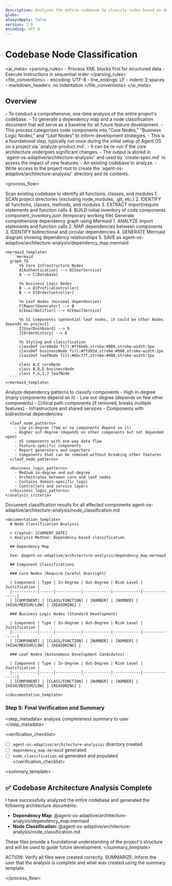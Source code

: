 ```yaml
---
description: Analyzes the entire codebase to classify nodes based on dependency mapping.
globs:
alwaysApply: false
version: 1.0
encoding: UTF-8
---
```


# Codebase Node Classification

<ai_meta>
  <parsing_rules>
    - Process XML blocks first for structured data
    - Execute instructions in sequential order
  </parsing_rules>
  <file_conventions>
    - encoding: UTF-8
    - line_endings: LF
    - indent: 2 spaces
    - markdown_headers: no indentation
  </file_conventions>
</ai_meta>

## Overview

<purpose>
  - To conduct a comprehensive, one-time analysis of the entire project's codebase.
  - To generate a dependency map and a node classification document that will serve as a baseline for all future feature development.
  - This process categorizes code components into "Core Nodes," "Business Logic Nodes," and "Leaf Nodes" to inform development strategies.
</purpose>

<context>
  - This is a foundational step, typically run once during the initial setup of Agent OS on a project via `analyze-product.md`.
  - It can be re-run if the core architecture undergoes significant changes.
  - The output is stored in `agent-os-adaptive/architecture-analysis/` and used by `create-spec.md` to assess the impact of new features.
</context>

<prerequisites>
  - An existing codebase to analyze.
  - Write access to the project root to create the `agent-os-adaptive/architecture-analysis/` directory and its contents.
</prerequisites>

<process_flow>

<step number="1" name="codebase_scanning">
    <purpose>Scan existing codebase to identify all functions, classes, and modules</purpose>
    <action>
      1. SCAN project directories (excluding node_modules, .git, etc.)
      2. IDENTIFY all functions, classes, methods, and modules
      3. EXTRACT import/require statements and function calls
      4. BUILD initial inventory of code components
    </action>
    <output>component_inventory.json (temporary working file)</output>
</step>

<step number="2" name="dependency_mapping">
    <purpose>Generate comprehensive dependency graph using Mermaid</purpose>
    <action>
      1. ANALYZE import statements and function calls
      2. MAP dependencies between components  
      3. IDENTIFY bidirectional and circular dependencies
      4. GENERATE Mermaid diagram showing dependency relationships
      5. SAVE as agent-os-adaptive/architecture-analysis/dependency_map.mermaid
    </action>
    
    <mermaid_template>
      ```mermaid
      graph TD
          %% Core Infrastructure Nodes
          A[Authentication] --> B[UserService]
          A --> C[Database]
          
          %% Business Logic Nodes
          B --> D[ProfileController]
          B --> E[OrderController]
          
          %% Leaf Nodes (minimal dependencies)
          F[ReportGenerator] --> B
          G[EmailNotifier] --> H[EmailService]
          
          %% UI Components (potential leaf nodes, it could be other Nodes depends on project)
          I[UserDashboard] --> D
          J[OrderHistory] --> E
          
          %% Styling and classification
          classDef coreNode fill:#ff6b6b,stroke:#000,stroke-width:3px
          classDef businessNode fill:#ffd93d,stroke:#000,stroke-width:2px
          classDef leafNode fill:#6bcf7f,stroke:#000,stroke-width:1px
          
          class A,C coreNode
          class B,D,E businessNode  
          class F,G,I,J leafNode
      ```
    </mermaid_template>
</step>

<step number="3" name="dependency_analysis">
    <purpose>Analyze dependency patterns to classify components</purpose>
    <analysis_criteria>
      <core_node_patterns>
        - High in-degree (many components depend on it)
        - Low out-degree (depends on few other components)
        - Critical path components (if removed, breaks multiple features)
        - Infrastructure and shared services
        - Components with bidirectional dependencies
      </core_node_patterns>
      
      <leaf_node_patterns>
        - Low in-degree (few or no components depend on it)
        - Higher out-degree (depends on other components but not depended upon)
        - UI components with one-way data flow
        - Feature-specific components
        - Report generators and exporters
        - Components that can be removed without breaking other features
      </leaf_node_patterns>
      
      <business_logic_patterns>
        - Medium in-degree and out-degree
        - Orchestrates between core and leaf nodes
        - Contains domain-specific logic
        - Controllers and service layers
      </business_logic_patterns>
    </analysis_criteria>
</step>

<step number="4" name="classification_documentation">
    <purpose>Document classification results for all affected components</purpose>
    <creates>agent-os-adaptive/architecture-analysis/node_classification.md</creates>
    
    <documentation_template>
      # Node Classification Analysis
      
      > Created: [CURRENT_DATE]
      > Analysis Method: Dependency-based classification
      
      ## Dependency Map
      
      See: @agent-os-adaptive/architecture-analysis/dependency_map.mermaid
      
      ## Component Classifications
      
      ### Core Nodes (Require Careful Oversight)
      
      | Component | Type | In-Degree | Out-Degree | Risk Level | Justification |
      |-----------|------|-----------|------------|------------|---------------|
      | [COMPONENT] | [CLASS/FUNCTION] | [NUMBER] | [NUMBER] | [HIGH/MEDIUM/LOW] | [REASONING] |
      
      ### Business Logic Nodes (Standard Development)
      
      | Component | Type | In-Degree | Out-Degree | Risk Level | Justification |
      |-----------|------|-----------|------------|------------|---------------|
      | [COMPONENT] | [CLASS/FUNCTION] | [NUMBER] | [NUMBER] | [HIGH/MEDIUM/LOW] | [REASONING] |
      
      ### Leaf Nodes (Autonomous Development Candidates)
      
      | Component | Type | In-Degree | Out-Degree | Risk Level | Justification |
      |-----------|------|-----------|------------|------------|---------------|
      | [COMPONENT] | [CLASS/FUNCTION] | [NUMBER] | [NUMBER] | [HIGH/MEDIUM/LOW] | [REASONING] |
      
    </documentation_template>
</step>

<step number="5" name="final_verification">

### Step 5: Final Verification and Summary

<step_metadata>
  <verifies>analysis completeness</verifies>
  <provides>summary to user</provides>
</step_metadata>

<verification_checklist>
  - [ ] `agent-os-adaptive/architecture-analysis/` directory created
  - [ ] `dependency_map.mermaid` generated
  - [ ] `node_classification.md` generated and populated
</verification_checklist>

<summary_template>
  ## ✅ Codebase Architecture Analysis Complete

  I have successfully analyzed the entire codebase and generated the following architecture documents:

  - **Dependency Map:** @agent-os-adaptive/architecture-analysis/dependency_map.mermaid
  - **Node Classification:** @agent-os-adaptive/architecture-analysis/node_classification.md

  These files provide a foundational understanding of the project's structure and will be used to guide future development.
</summary_template>

<instructions>
  ACTION: Verify all files were created correctly.
  SUMMARIZE: Inform the user that the analysis is complete and what was created using the summary template.
</instructions>

</step>

</process_flow>
